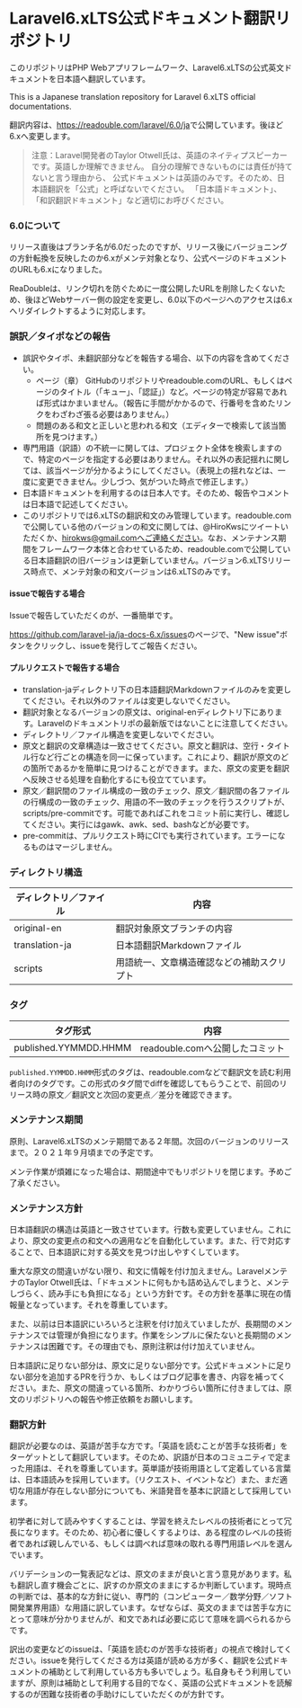 # Laravel6.xLTS公式ドキュメント翻訳リポジトリ

このリポジトリはPHP Webアプリフレームワーク、Laravel6.xLTSの公式英文ドキュメントを日本語へ翻訳しています。

This is a Japanese translation repository for Laravel 6.xLTS official documentations.

翻訳内容は、<https://readouble.com/laravel/6.0/ja>で公開しています。後ほど6.xへ変更します。

> 注意：Laravel開発者のTaylor Otwell氏は、英語のネイティプスピーカーです。英語しか理解できません。
> 自分の理解できないものには責任が持てないと言う理由から、
> 公式ドキュメントは英語のみです。そのため、日本語翻訳を「公式」と呼ばないでください。
> 「日本語ドキュメント」、「和訳翻訳ドキュメント」など適切にお呼びください。

### 6.0について

リリース直後はブランチ名が6.0だったのですが、リリース後にバージョニングの方針転換を反映したのか6.xがメンテ対象となり、公式ページのドキュメントのURLも6.xになりました。

ReaDoubleは、リンク切れを防ぐために一度公開したURLを削除したくないため、後ほどWebサーバー側の設定を変更し、6.0以下のページへのアクセスは6.xへリダイレクトするように対応します。

### 誤訳／タイポなどの報告

* 誤訳やタイポ、未翻訳部分などを報告する場合、以下の内容を含めてください。
    * ページ（章） GitHubのリポジトリやreadouble.comのURL、もしくはページのタイトル（「キュー」、「認証」）など。ページの特定が容易であれば形式はかまいません。（報告に手間がかかるので、行番号を含めたリンクをわざわざ張る必要はありません。）
    * 問題のある和文と正しいと思われる和文（エディターで検索して該当箇所を見つけます。）
* 専門用語（訳語）の不統一に関しては、プロジェクト全体を検索しますので、特定のページを指定する必要はありません。それ以外の表記揺れに関しては、該当ページが分かるようにしてください。（表現上の揺れなどは、一度に変更できません。少しづつ、気がついた時点で修正します。）
* 日本語ドキュメントを利用するのは日本人です。そのため、報告やコメントは日本語で記述してください。
* このリポジトリでは6.xLTSの翻訳和文のみ管理しています。readouble.comで公開している他のバージョンの和文に関しては、@HiroKwsにツイートいただくか、hirokws@gmail.comへご連絡ください。なお、メンテナンス期間をフレームワーク本体と合わせているため、readouble.comで公開している日本語翻訳の旧バージョンは更新していません。バージョン6.xLTSリリース時点で、メンテ対象の和文バージョンは6.xLTSのみです。

#### issueで報告する場合

Issueで報告していただくのが、一番簡単です。

<https://github.com/laravel-ja/ja-docs-6.x/issues>のページで、"New issue"ボタンをクリックし、issueを発行してご報告ください。

#### プルリクエストで報告する場合

* translation-jaディレクトリ下の日本語翻訳Markdownファイルのみを変更してください。それ以外のファイルは変更しないでください。
* 翻訳対象となるバージョンの原文は、original-enディレクトリ下にあります。Laravelのドキュメントリポの最新版ではないことに注意してください。
* ディレクトリ／ファイル構造を変更しないでください。
* 原文と翻訳の文章構造は一致させてください。原文と翻訳は、空行・タイトル行など行ごとの構造を同一に保っています。これにより、翻訳が原文のどの箇所であるかを簡単に見つけることができます。また、原文の変更を翻訳へ反映させる処理を自動化するにも役立てています。
* 原文／翻訳間のファイル構成の一致のチェック、原文／翻訳間の各ファイルの行構成の一致のチェック、用語の不一致のチェックを行うスクリプトが、scripts/pre-commitです。可能であればこれをコミット前に実行し、確認してください。実行にはgawk、awk、sed、bashなどが必要です。
* pre-commitは、プルリクエスト時にCIでも実行されています。エラーになるものはマージしません。

### ディレクトリ構造

| ディレクトリ／ファイル  | 内容                               |
| ----------------------- | ---------------------------------- |
| original-en    | 翻訳対象原文ブランチの内容                  |
| translation-ja | 日本語翻訳Markdownファイル                  |
| scripts        | 用語統一、文章構造確認などの補助スクリプト   |


### タグ

| タグ形式               | 内容                                                       |
| ---------------------- | -----------------------------------------------------------|
| published.YYMMDD.HHMM  | readouble.comへ公開したコミット                            |

`published.YYMMDD.HHMM`形式のタグは、readouble.comなどで翻訳文を読む利用者向けのタグです。この形式のタグ間でdiffを確認してもらうことで、前回のリリース時の原文／翻訳文と次回の変更点／差分を確認できます。

### メンテナンス期間

原則、Laravel6.xLTSのメンテ期間である２年間。次回のバージョンのリリースまで。２０２１年９月頃までの予定です。

メンテ作業が煩雑になった場合は、期間途中でもリポジトリを閉じます。予めご了承ください。

### メンテナンス方針

日本語翻訳の構造は英語と一致させています。行数も変更していません。これにより、原文の変更点の和文への適用などを自動化しています。また、行で対応することで、日本語訳に対する英文を見つけ出しやすくしています。

重大な原文の間違いがない限り、和文に情報を付け加えません。LaravelメンテナのTaylor Otwell氏は、「ドキュメントに何もかも詰め込んでしまうと、メンテしづらく、読み手にも負担になる」という方針です。その方針を基準に現在の情報量となっています。それを尊重しています。

また、以前は日本語訳にいろいろと注釈を付け加えていましたが、長期間のメンテナンスでは管理が負担になります。作業をシンプルに保たないと長期間のメンテナンスは困難です。その理由でも、原則注釈は付け加えていません。

日本語訳に足りない部分は、原文に足りない部分です。公式ドキュメントに足りない部分を追加するPRを行うか、もしくはブログ記事を書き、内容を補ってください。また、原文の間違っている箇所、わかりづらい箇所に付きましては、原文のリポジトリへの報告や修正依頼をお願いします。

### 翻訳方針

翻訳が必要なのは、英語が苦手な方です。「英語を読むことが苦手な技術者」をターゲットとして翻訳しています。そのため、訳語が日本のコミュニティで定まった用語は、それを尊重しています。英単語が技術用語として定着している言葉は、日本語読みを採用しています。（リクエスト、イベントなど）また、まだ適切な用語が存在しない部分についても、米語発音を基本に訳語として採用しています。

初学者に対して読みやすくすることは、学習を終えたレベルの技術者にとって冗長になります。そのため、初心者に優しくするよりは、ある程度のレベルの技術者であれば親しんでいる、もしくは調べれば意味の取れる専門用語レベルを選んでいます。

バリデーションの一覧表記などは、原文のままが良いと言う意見があります。私も翻訳し直す機会ごとに、訳すのか原文のままにするか判断しています。現時点の判断では、基本的な方針に従い、専門的（コンピューター／数学分野／ソフト開発業界用語）な用語に訳しています。なぜならば、英文のままでは苦手な方にとって意味が分かりませんが、和文であれば必要に応じて意味を調べられるからです。

訳出の変更などのissueは、「英語を読むのが苦手な技術者」の視点で検討してください。issueを発行してくださる方は英語が読める方が多く、翻訳を公式ドキュメントの補助として利用している方も多いでしょう。私自身もそう利用していますが、原則は補助として利用する目的でなく、英語の公式ドキュメントを読解するのが困難な技術者の手助けにしていただくのが方針です。
